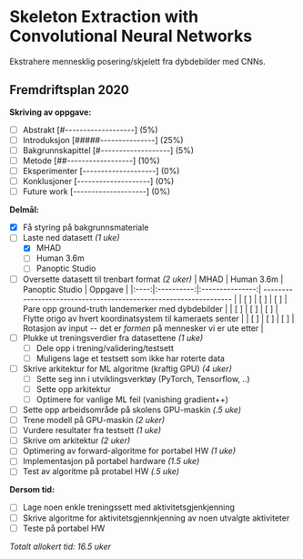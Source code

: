 
Skeleton Extraction with Convolutional Neural Networks
======================================================

Ekstrahere mennesklig posering/skjelett fra dybdebilder med CNNs.


Fremdriftsplan 2020
-------------------

**Skriving av oppgave:**
 - [ ] Abstrakt [#-------------------] (5%)
 - [ ] Introduksjon [#####---------------] (25%)
 - [ ] Bakgrunnskapittel [#-------------------] (5%)
 - [ ] Metode [##------------------] (10%)
 - [ ] Eksperimenter [--------------------] (0%)
 - [ ] Konklusjoner [--------------------] (0%)
 - [ ] Future work [--------------------] (0%)
 
 **Delmål:**
 - [x] Få styring på bakgrunnsmateriale
 - [ ] Laste ned datasett *(1 uke)*
   - [x] MHAD
   - [ ] Human 3.6m
   - [ ] Panoptic Studio
 - [ ] Oversette datasett til trenbart format *(2 uker)*
   | MHAD | Human 3.6m | Panoptic Studio | Oppgave                                                           |
   |:----:|:----------:|:---------------:| ----------------------------------------------------------------- |
   | [ ]  |    [ ]     |       [ ]       | Pare opp ground-truth landemerker med dybdebilder                 |
   | [ ]  |    [ ]     |       [ ]       | Flytte origo av hvert koordinatsystem til kameraets senter        |
   | [ ]  |    [ ]     |       [ ]       | Rotasjon av input -- det er *formen* på mennesker vi er ute etter |
 - [ ] Plukke ut treningsverdier fra datasettene *(1 uke)*
   - [ ] Dele opp i trening/validering/testsett
   - [ ] Muligens lage et testsett som ikke har roterte data
 - [ ] Skrive arkitektur for ML algoritme (kraftig GPU) *(4 uker)*
   - [ ] Sette seg inn i utviklingsverktøy (PyTorch, Tensorflow, ..)
   - [ ] Sette opp arkitektur
   - [ ] Optimere for vanlige ML feil (vanishing gradient++)
 - [ ] Sette opp arbeidsområde på skolens GPU-maskin *(.5 uke)*
 - [ ] Trene modell på GPU-maskin *(2 uker)*
 - [ ] Vurdere resultater fra testsett *(1 uke)*
 - [ ] Skrive om arkitektur *(2 uker)*
 - [ ] Optimering av forward-algoritme for portabel HW *(1 uke)*
 - [ ] Implementasjon på portabel hardware *(1.5 uke)*
 - [ ] Test av algoritme på protabel HW *(.5 uke)*
 
**Dersom tid:**
 - [ ] Lage noen enkle treningssett med aktivitetsgjenkjenning
 - [ ] Skrive algoritme for aktivitetsgjennkjenning av noen utvalgte aktiviteter
 - [ ] Teste på portabel HW

*Totalt allokert tid: 16.5 uker*

